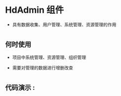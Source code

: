 # HdAdmin 组件
- 具有数据收集、用户管理、系统管理、资源管理的作用

#

#

## 何时使用

- 项目中系统管理、资源管理、组织管理

- 需要对管理的数据进行增删改查

#

#

## 代码演示 :
